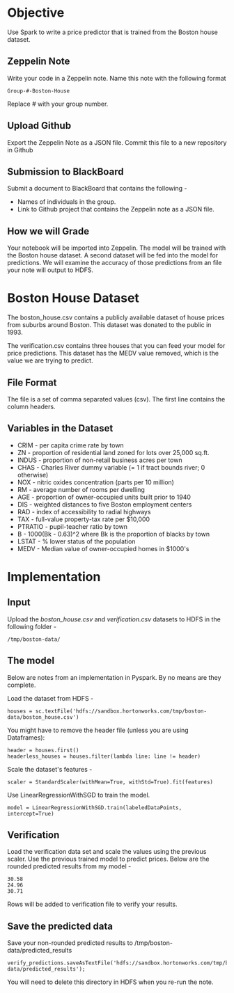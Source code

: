 # Objective
Use Spark to write a price predictor that is trained from the Boston house dataset.

## Zeppelin Note
Write your code in a Zeppelin note.  Name this note with the following format

    Group-#-Boston-House

Replace # with your group number.

## Upload Github
Export the Zeppelin Note as a JSON file.  Commit this file to a new repository in Github

## Submission to BlackBoard
Submit a document to BlackBoard that contains the following -

* Names of individuals in the group.
* Link to Github project that contains the Zeppelin note as a JSON file.

## How we will Grade
Your notebook will be imported into Zeppelin.  The model will be trained with the Boston house dataset.  A second dataset will be fed into the model for predictions.  We will examine the accuracy of those predictions from an file your note will output to HDFS.

# Boston House Dataset
The boston_house.csv contains a publicly available dataset of house prices
from suburbs around Boston.  This dataset was donated to the public in 1993.

The verification.csv contains three houses that you can feed your model for
price predictions.  This dataset has the MEDV value removed, which is the value we
are trying to predict.

## File Format
The file is a set of comma separated values (csv).  The first line contains the column headers.

## Variables in the Dataset

* CRIM - per capita crime rate by town
* ZN - proportion of residential land zoned for lots over 25,000 sq.ft.
* INDUS -  proportion of non-retail business acres per town
* CHAS - Charles River dummy variable (= 1 if tract bounds river; 0 otherwise)
* NOX - nitric oxides concentration (parts per 10 million)
* RM - average number of rooms per dwelling
* AGE -  proportion of owner-occupied units built prior to 1940
* DIS - weighted distances to five Boston employment centers
* RAD - index of accessibility to radial highways
* TAX - full-value property-tax rate per $10,000
* PTRATIO - pupil-teacher ratio by town
* B - 1000(Bk - 0.63)^2 where Bk is the proportion of blacks by town
* LSTAT - % lower status of the population
* MEDV - Median value of owner-occupied homes in $1000's


# Implementation

## Input
Upload the *boston_house.csv* and *verification.csv* datasets to HDFS in the following folder -

    /tmp/boston-data/


## The model
Below are notes from an implementation in Pyspark.  By no means are they complete.

Load the dataset from HDFS -

    houses = sc.textFile('hdfs://sandbox.hortonworks.com/tmp/boston-data/boston_house.csv')

You might have to remove the header file (unless you are using Dataframes):

    header = houses.first()
    headerless_houses = houses.filter(lambda line: line != header)  

Scale the dataset's features -

    scaler = StandardScaler(withMean=True, withStd=True).fit(features)


Use LinearRegressionWithSGD to train the model.

    model = LinearRegressionWithSGD.train(labeledDataPoints, intercept=True)

## Verification

Load the verification data set and scale the values using the previous scaler.
Use the previous trained model to predict prices.  Below are the rounded predicted results from my model -

    30.58
    24.96
    30.71

Rows will be added to verification file to verify your results.

## Save the predicted data
Save your non-rounded predicted results to /tmp/boston-data/predicted_results

    verify_predictions.saveAsTextFile('hdfs://sandbox.hortonworks.com/tmp/boston-data/predicted_results');

You will need to delete this directory in HDFS when you re-run the note.

